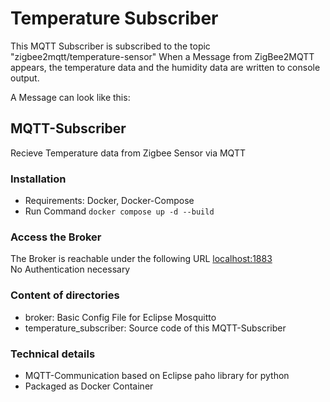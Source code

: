 # Temperature Subscriber

This MQTT Subscriber is subscribed to the topic "zigbee2mqtt/temperature-sensor"
When a Message from ZigBee2MQTT appears, the temperature data and the humidity data are written to console output.

A Message can look like this:

## MQTT-Subscriber

Recieve Temperature data from Zigbee Sensor via MQTT

### Installation

- Requirements: Docker, Docker-Compose
- Run Command `docker compose up -d --build`

### Access the Broker

The Broker is reachable under the following URL [localhost:1883](mqtt://localhost:1883)  
No Authentication necessary

### Content of directories

- broker: Basic Config File for Eclipse Mosquitto
- temperature_subscriber: Source code of this MQTT-Subscriber

### Technical details

- MQTT-Communication based on Eclipse paho library for python
- Packaged as Docker Container
